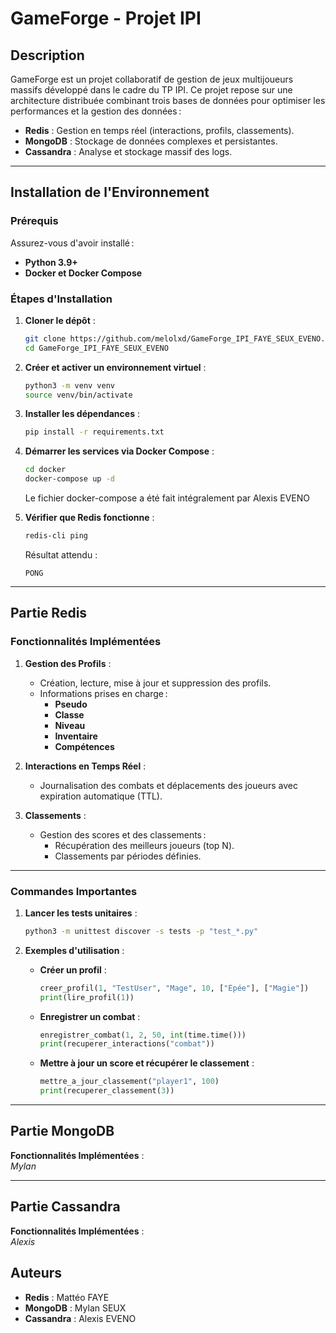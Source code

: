 # **GameForge - Projet IPI**

## **Description**
GameForge est un projet collaboratif de gestion de jeux multijoueurs massifs développé dans le cadre du TP IPI. Ce projet repose sur une architecture distribuée combinant trois bases de données pour optimiser les performances et la gestion des données :
- **Redis** : Gestion en temps réel (interactions, profils, classements).
- **MongoDB** : Stockage de données complexes et persistantes.
- **Cassandra** : Analyse et stockage massif des logs.

---

## **Installation de l'Environnement**

### **Prérequis**
Assurez-vous d'avoir installé :
- **Python 3.9+**
- **Docker et Docker Compose**

### **Étapes d'Installation**

1. **Cloner le dépôt** :
    ```bash
    git clone https://github.com/melolxd/GameForge_IPI_FAYE_SEUX_EVENO.git
    cd GameForge_IPI_FAYE_SEUX_EVENO
    ```

2. **Créer et activer un environnement virtuel** :
    ```bash
    python3 -m venv venv
    source venv/bin/activate
    ```

3. **Installer les dépendances** :
    ```bash
    pip install -r requirements.txt
    ```

4. **Démarrer les services via Docker Compose** :
    ```bash
    cd docker
    docker-compose up -d
    ```
    Le fichier docker-compose a été fait intégralement par Alexis EVENO

5. **Vérifier que Redis fonctionne** :
    ```bash
    redis-cli ping
    ```
    Résultat attendu :
    ```
    PONG
    ```

---

## **Partie Redis**

### **Fonctionnalités Implémentées**

1. **Gestion des Profils** :
   - Création, lecture, mise à jour et suppression des profils.
   - Informations prises en charge :
     - **Pseudo**
     - **Classe**
     - **Niveau**
     - **Inventaire**
     - **Compétences**

2. **Interactions en Temps Réel** :
   - Journalisation des combats et déplacements des joueurs avec expiration automatique (TTL).

3. **Classements** :
   - Gestion des scores et des classements :
     - Récupération des meilleurs joueurs (top N).
     - Classements par périodes définies.

---

### **Commandes Importantes**

1. **Lancer les tests unitaires** :
    ```bash
    python3 -m unittest discover -s tests -p "test_*.py"
    ```

2. **Exemples d'utilisation** :

   - **Créer un profil** :
     ```python
     creer_profil(1, "TestUser", "Mage", 10, ["Épée"], ["Magie"])
     print(lire_profil(1))
     ```

   - **Enregistrer un combat** :
     ```python
     enregistrer_combat(1, 2, 50, int(time.time()))
     print(recuperer_interactions("combat"))
     ```

   - **Mettre à jour un score et récupérer le classement** :
     ```python
     mettre_a_jour_classement("player1", 100)
     print(recuperer_classement(3))
     ```

---

## **Partie MongoDB**
**Fonctionnalités Implémentées** :  
*Mylan*

---

## **Partie Cassandra**
**Fonctionnalités Implémentées** :  
*Alexis*


## **Auteurs**
- **Redis** : Mattéo FAYE
- **MongoDB** : Mylan SEUX
- **Cassandra** : Alexis EVENO
